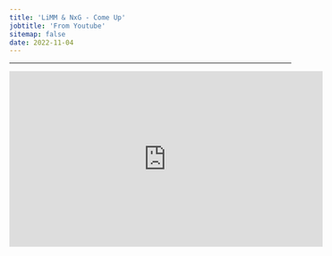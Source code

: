 ```yaml
---
title: 'LiMM & NxG - Come Up'
jobtitle: 'From Youtube'
sitemap: false
date: 2022-11-04
---
```


- - -

<iframe width="560" height="315" src="https://www.youtube.com/embed/7TDvbWqJLNU" title="YouTube video player" frameborder="0" allow="accelerometer; autoplay; clipboard-write; encrypted-media; gyroscope; picture-in-picture" allowfullscreen></iframe>